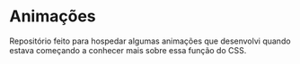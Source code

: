 # Animações

Repositório feito para hospedar algumas animações que desenvolvi quando estava começando a conhecer mais sobre essa função do CSS.
